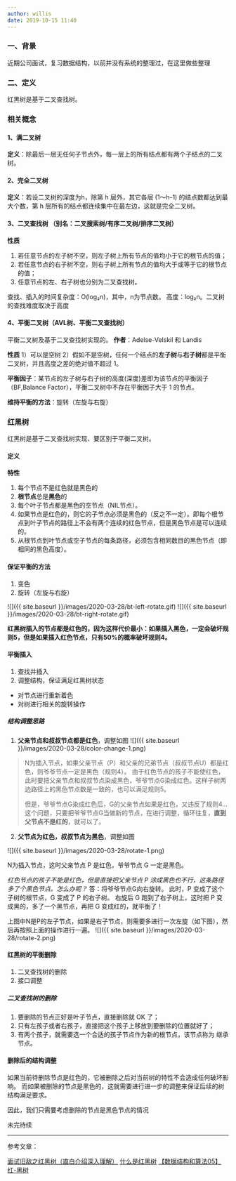 ```yaml
---
author: willis
date: 2019-10-15 11:40
---
```


### 一、背景
近期公司面试，复习数据结构，以前并没有系统的整理过，在这里做些整理

### 二、定义
红黑树是基于二叉查找树。

### 相关概念

#### 1、满二叉树
**定义**：除最后一层无任何子节点外，每一层上的所有结点都有两个子结点的二叉树。

#### 2、完全二叉树
**定义**：若设二叉树的深度为h，除第 h 层外，其它各层 (1～h-1) 的结点数都达到最大个数，第 h 层所有的结点都连续集中在最左边，这就是完全二叉树。

#### 3、二叉查找树 （别名：二叉搜索树/有序二叉树/排序二叉树）

**性质**
1. 若任意节点的左子树不空，则左子树上所有节点的值均小于它的根节点的值；
2. 若任意节点的右子树不空，则右子树上所有节点的值均大于或等于它的根节点的值；
3. 任意节点的左、右子树也分别为二叉查找树。

查找、插入的时间复杂度：O(log₂n)，其中，n为节点数。
高度：log₂n。二叉树的查找难度取决于高度

#### 4、平衡二叉树（AVL树、平衡二叉查找树）
平衡二叉树及基于二叉查找树实现的。
**作者**：Adelse-Velskil 和 Landis

**性质**
1）可以是空树
2）假如不是空树，任何一个结点的**左子树**与**右子树**都是平衡二叉树，并且高度之差的绝对值不超过 1。

**平衡因子**：某节点的左子树与右子树的高度(深度)差即为该节点的平衡因子（BF,Balance Factor），平衡二叉树中不存在平衡因子大于 1 的节点。

**维持平衡的方法**：旋转（左旋与右旋）


### 红黑树

红黑树是基于二叉查找树实现、要区别于平衡二叉树。

#### 定义

**特性**
1. 每个节点不是红色就是黑色的
2. **根节点**总是**黑色**的
3. 每个叶子节点都是黑色的空节点（NIL节点）。
4. 如果节点是红色的，则它的子节点必须是黑色的（反之不一定）。即每个根节点到叶子节点的路径上不会有两个连续的红色节点，但是黑色节点是可以连续的。
5. 从根节点到叶节点或空子节点的每条路径，必须包含相同数目的黑色节点（即相同的黑色高度）。

#### 保证平衡的方法

1. 变色
2. 旋转（左旋与右旋）

![]({{ site.baseurl }}/images/2020-03-28/bt-left-rotate.gif)
![]({{ site.baseurl }}/images/2020-03-28/bt-right-rotate.gif)

**红黑树插入的节点都是红色的，因为这样代价最小：如果插入黑色，一定会破坏规则5，但是如果插入红色节点，只有50%的概率破坏规则4。**

#### 平衡插入
1. 查找并插入
2. 调整结构，保证满足红黑树状态
- 对节点进行重新着色
- 对树进行相关的旋转操作

##### 结构调整思路
1. **父亲节点和叔叔节点都是红色**，调整如图
![]({{ site.baseurl }}/images/2020-03-28/color-change-1.png)

> N为插入节点，如果父亲节点（P）和父亲的兄弟节点（叔叔节点U）都是红色，则爷爷节点一定是黑色（规则4）。
> 由于红色节点的孩子不能使红色，此时要把父亲节点和叔叔节点染成黑色，爷爷节点G染成红色。这样子树两边路径上的黑色节点数是一致的，也可以满足规则5。
>
> 但是，爷爷节点G染成红色后，G的父亲节点如果是红色，又违反了规则4...
> 这个问题，只要把爷爷节点G当做新的节点，在进行调整，循环往复，**直到父节点不是红的**，就可以了。
>

2. **父节点为红色，叔叔节点为黑色**，调整如图

![]({{ site.baseurl }}/images/2020-03-28/rotate-1.png)

N为插入节点，这时父亲节点 P 是红色，爷爷节点 G 一定是黑色。

*红色节点的孩子不能是红色，但是直接把父亲节点 P 涂成黑色也不行，这条路径多了个黑色节点。怎么办呢？*
答：将爷爷节点G向右旋转。
此时，P 变成了这个子树的根节点，G 变成了 P 的右子树。
右旋后 G 跑到了右子树上，这时把 P 变成黑的，多了一个黑节点，再把 G 变成红的，就平衡了！

上图中N是P的左子节点，如果是右子节点，则需要多进行一次左旋（如下图），然后再按照上面的操作进行一遍。
![]({{ site.baseurl }}/images/2020-03-28/rotate-2.png)

#### 红黑树的平衡删除
1. 二叉查找树的删除
2. 接口调整

##### 二叉查找树的删除
1. 要删除的节点正好是叶子节点，直接删除就 OK 了；
2. 只有左孩子或者右孩子，直接把这个孩子上移放到要删除的位置就好了；
3. 有两个孩子，就需要选一个合适的孩子节点作为新的根节点，该节点称为 继承节点。

#### 删除后的结构调整
如果当前待删除节点是红色的，它被删除之后对当前树的特性不会造成任何破坏影响。
而如果被删除的节点是黑色的，这就需要进行进一步的调整来保证后续的树结构满足要求。

因此，我们只需要考虑删除的节点是黑色节点的情况

未完待续

----
参考文章：

[面试旧敌之红黑树（直白介绍深入理解）](https://juejin.im/entry/58371f13a22b9d006882902d#%E7%BA%A2%E9%BB%91%E6%A0%91%E7%9A%84%E5%B9%B3%E8%A1%A1%E6%8F%92%E5%85%A5)
[什么是红黑树](https://zhuanlan.zhihu.com/p/31805309)
[【数据结构和算法05】 红-黑树](https://blog.csdn.net/eson_15/article/details/51144079)




